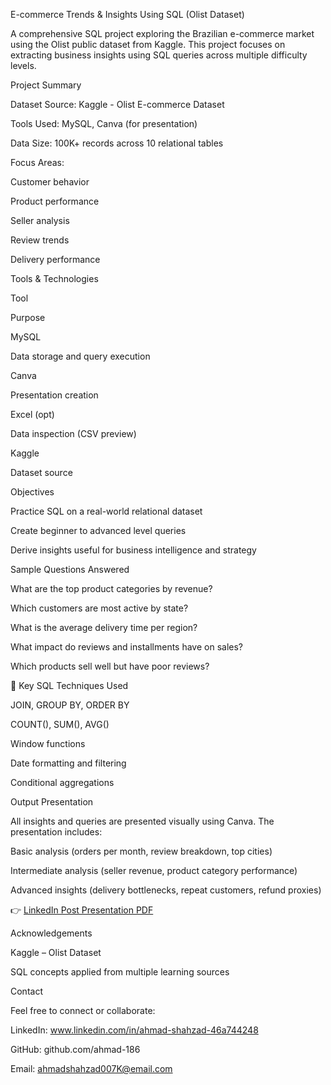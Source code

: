 E-commerce Trends & Insights Using SQL (Olist Dataset)

A comprehensive SQL project exploring the Brazilian e-commerce market using the Olist public dataset from Kaggle. This project focuses on extracting business insights using SQL queries across multiple difficulty levels.

Project Summary

Dataset Source: Kaggle - Olist E-commerce Dataset

Tools Used: MySQL, Canva (for presentation)

Data Size: 100K+ records across 10 relational tables

Focus Areas:

Customer behavior

Product performance

Seller analysis

Review trends

Delivery performance

Tools & Technologies

Tool

Purpose

MySQL

Data storage and query execution

Canva

Presentation creation

Excel (opt)

Data inspection (CSV preview)

Kaggle

Dataset source

Objectives

Practice SQL on a real-world relational dataset

Create beginner to advanced level queries

Derive insights useful for business intelligence and strategy

Sample Questions Answered

What are the top product categories by revenue?

Which customers are most active by state?

What is the average delivery time per region?

What impact do reviews and installments have on sales?

Which products sell well but have poor reviews?

🧾 Key SQL Techniques Used

JOIN, GROUP BY, ORDER BY

COUNT(), SUM(), AVG()

Window functions

Date formatting and filtering

Conditional aggregations

Output Presentation

All insights and queries are presented visually using Canva. The presentation includes:

Basic analysis (orders per month, review breakdown, top cities)

Intermediate analysis (seller revenue, product category performance)

Advanced insights (delivery bottlenecks, repeat customers, refund proxies)

👉 [LinkedIn Post Presentation PDF]([https://linkedin.com/in/ahmad-shahzad-46a744248](https://www.linkedin.com/posts/ahmad-shahzad-46a744248_ecommerce-trends-and-insights-using-sql-activity-7351181813819523074-3DWf?utm_source=social_share_send&utm_medium=member_desktop_web&rcm=ACoAAD1VdZIBFaSp70Tqr3IENfe43n10Hmq5C3Q)) 


Acknowledgements

Kaggle – Olist Dataset

SQL concepts applied from multiple learning sources

Contact

Feel free to connect or collaborate:

LinkedIn: www.linkedin.com/in/ahmad-shahzad-46a744248

GitHub: github.com/ahmad-186

Email: ahmadshahzad007K@email.com
